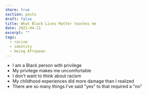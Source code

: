 ```yaml
---
share: true
section: posts
draft: false
title: What Black Lives Matter teaches me
date: 2021-04-21
excerpt: ""
tags:
  - racism
  - identity
  - being Afropean
---
```

- I am a Black person with privilege
- My privilege makes me uncomfortable
- I don't want to think about racism
- My childhood experiences did more damage than I realized
- There are so many things I've said "yes" to that required a "no"
